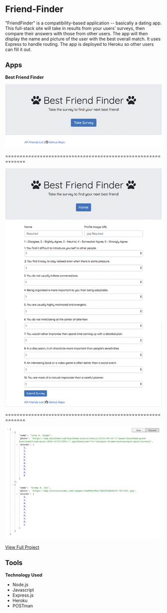 # Friend-Finder

"FriendFinder" is a compatibility-based application -- basically a dating app. This full-stack site will take in results from your users' surveys, then compare their answers with those from other users. The app will then display the name and picture of the user with the best overall match. It uses Express to handle routing. The app is deployed to Heroku so other users can fill it out.

## Apps ##

**Best Friend Finder**

![Home Screen](app/public/assets/images/homescreen.jpg)

=============================================================

![Survey Page](app/public/assets/images/survey.jpg)

=============================================================

![API Object](app/public/assets/images/API.png)

[View Full Project](https://bestfriend-finder36.herokuapp.com/)


## Tools ##

**Technology Used**
* Node.js
* Javascript
* Express.js
* Heroku
* POSTman
